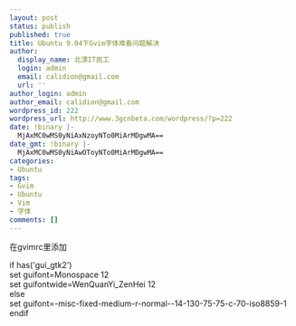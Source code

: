 ```yaml
---
layout: post
status: publish
published: true
title: Ubuntu 9.04下Gvim字体难看问题解决
author:
  display_name: 北漂IT民工
  login: admin
  email: calidion@gmail.com
  url: ''
author_login: admin
author_email: calidion@gmail.com
wordpress_id: 222
wordpress_url: http://www.3gcnbeta.com/wordpress/?p=222
date: !binary |-
  MjAxMC0wMS0yNiAxNzoyNTo0MiArMDgwMA==
date_gmt: !binary |-
  MjAxMC0wMS0yNiAwOToyNTo0MiArMDgwMA==
categories:
- Ubuntu
tags:
- Gvim
- Ubuntu
- Vim
- 字体
comments: []
---
```

<p>在gvimrc里添加</p>
<p>if has('gui_gtk2')<br />
set guifont=Monospace 12<br />
set guifontwide=WenQuanYi_ZenHei 12<br />
else<br />
set guifont=-misc-fixed-medium-r-normal--14-130-75-75-c-70-iso8859-1<br />
endif</p>
